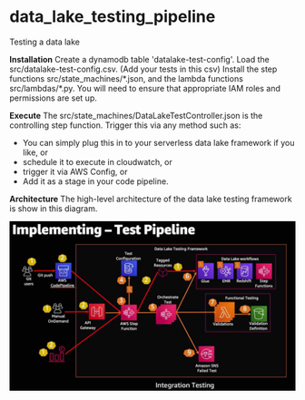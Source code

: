 # data_lake_testing_pipeline
Testing a data lake

**Installation**
Create a dynamodb table 'datalake-test-config'. Load the src/datalake-test-config.csv. (Add your tests in this csv)
Install the step functions src/state_machines/\*.json, and the lambda functions src/lambdas/\*.py. You will need to ensure that appropriate IAM roles and permissions are set up.

**Execute**
The src/state_machines/DataLakeTestController.json is the controlling step function. Trigger this via any method such as:
- You can simply plug this in to your serverless data lake framework if you like, or
- schedule it to execute in cloudwatch, or
- trigger it via AWS Config, or
- Add it as a stage in your code pipeline.

**Architecture**
The high-level architecture of the data lake testing framework is show in this diagram.

![Architecture](docs/DataLakeTestingArchitecture.jpg)
